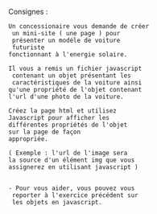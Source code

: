 Consignes :

    Un concessionaire vous demande de créer
     un mini-site ( une page ) pour 
     présenter un modéle de voiture 
     futuriste
    fonctionnant à l'energie solaire.

    Il vous a remis un fichier javascript
     contenant un objet présentant les 
     caractéristiques de la voiture ainsi
    qu'une propriété de l'objet contenant 
    l'url d'une photo de la voiture.

    Créez la page html et utilisez 
    Javascript pour afficher les 
    différentes propriétés de l'objet 
    sur la page de façon
    appropriée.

    ( Exemple : l'url de l'image sera 
    la source d'un élément img que vous 
    assignerez en utilisant javascript )


    - Pour vous aider, vous pouvez vous
     reporter à l'exercice précédent sur 
     les objets en javascript.

